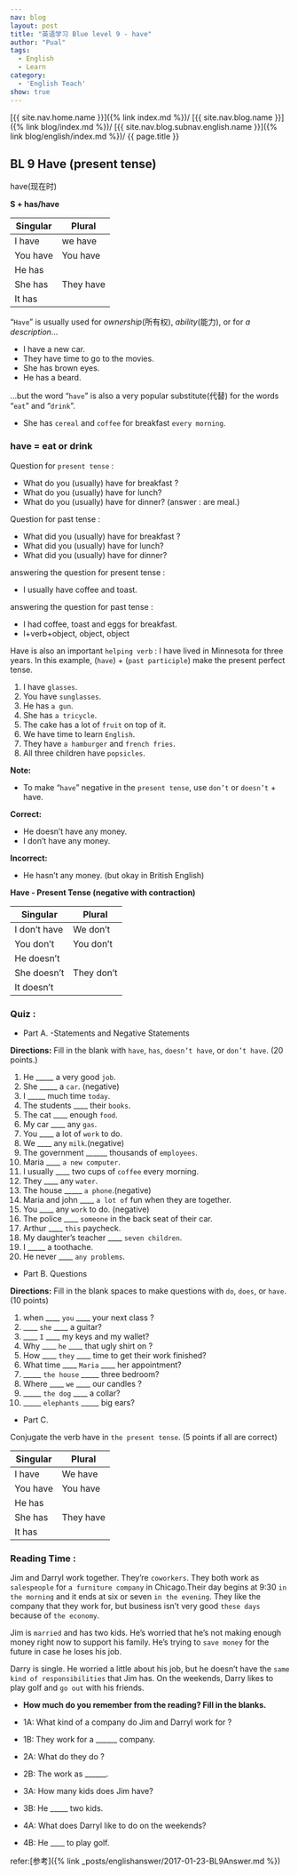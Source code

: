```yaml
---
nav: blog
layout: post
title: "英语学习 Blue level 9 - have"
author: "Pual"
tags:
  - English
  - Learn
category:
  - 'English Teach'
show: true
---
```


[{{ site.nav.home.name }}]({% link index.md %})/
[{{ site.nav.blog.name }}]({% link blog/index.md %})/
[{{ site.nav.blog.subnav.english.name }}]({% link blog/english/index.md %})/
{{ page.title }}

## BL 9 Have (present tense)

have(现在时)

__S + has/have__

Singular | Plural
---------|----------
I have  | we have
You have | You have
He has | 
She has | They have
It has | 


“`Have`” is usually used for _ownership_(所有权), _ability_(能力), or for _a description_…

- I have a new car.
- They have time to go to the movies.
- She has brown eyes.
- He has a beard.

…but the word “`have`” is also a very popular substitute(代替) for the words “`eat`” and “`drink`”.

- She has `cereal` and `coffee` for breakfast `every morning`.

### have = eat or drink

Question for `present tense` :

* What do you (usually) have for breakfast ? 
* What do you (usually) have for lunch? 
* What do you (usually) have for dinner? 
(answer : are meal.)

Question for past tense :

* What did you (usually) have for breakfast ? 
* What did you (usually) have for lunch? 
* What did you (usually) have for dinner? 
    
answering the question  for present tense :

* I usually have coffee and toast.

answering the question  for past tense :

* I had coffee, toast and eggs for breakfast.
* I+verb+object, object, object

Have is also an important `helping verb` : I have lived in Minnesota for three years. In this example, (`have`) + (`past participle`) make the present perfect tense.

1. I have `glasses`.
2. You have `sunglasses`.
3. He has `a gun`.
4. She has `a tricycle`.
5. The cake has a lot of `fruit` on top of it.
6. We have time to learn `English`.
7. They have `a hamburger` and `french fries`.
8. All three children have `popsicles`.

__Note:__

* To make “`have`” negative in the `present tense`, use `don’t` or `doesn’t` + have.

__Correct:__

* He doesn’t have any money. 
* I don’t have any money.

__Incorrect:__

* He hasn’t any money. (but okay in British English)

__Have - Present Tense (negative with contraction)__

Singular | Plural
-------- | -----
I don’t have | We don’t
You don’t | You don’t
He doesn’t | 
She doesn’t | They don’t
It doesn’t | 

### Quiz :

* Part A. -Statements and Negative Statements 

__Directions:__ Fill in the blank with `have`, `has`, `doesn’t have`, or `don’t have`. (20 points.)

1. He _____ a very good `job`.
2. She _____ a `car`. (negative)
3. I _____ much time `today`.
4. The students ____ their `books`.
5. The cat ____ enough `food`.
6. My car ____ any `gas`.
7. You ____ a lot of `work` to do.
8. We ____ any `milk`.(negative)
9. The government ______ thousands of `employees`.
10. Maria ____ `a new computer`.
11. I usually ____ two cups of `coffee` every morning.
12. They ____ any `water`.
13. The house _____  `a phone`.(negative)
14. Maria and john ____ `a lot of` fun when they are together.
15. You ____ any `work` to do. (negative)
16. The police ____ `someone` in the back seat of their car.
17. Arthur ____ `this` paycheck.
18. My daughter’s teacher ____ `seven children`.
19. I _____ a toothache.
20. He never ____ `any problems`.

* Part B. Questions

__Directions:__ Fill in the blank spaces to make questions with `do`, `does`, or `have`. (10 points)

1. when ____ `you` ____ your next class ?
2. ____ `she` ____ a guitar?
3. ____ `I` ____ my keys and my wallet?
4. Why ____ `he` ____ that ugly shirt on ?
5. How ____  `they` ____ time to get their work finished?
6. What time ____ `Maria` ____ her appointment?
7. _____ `the house` _____  three bedroom?
8. Where ____ `we` ____ our candles ?
9. _____ `the dog` ____ a collar?
10. _____ `elephants` _____ big ears?

* Part C.

Conjugate the verb have in `the present tense`. (5 points if all are correct)

Singular | Plural
--------|--------
I have | We have
You have | You have
 He has | 
She has | They have
It has | 

### Reading Time : 

Jim and Darryl work together. They’re `coworkers`. They both work as `salespeople` for `a furniture company` in Chicago.Their day begins at 9:30 `in the morning` and it ends at six or seven `in the evening`. They like the company that they work for, but business isn’t very good `these days` because of `the economy`.

Jim is `married` and has two kids. He’s worried that he’s not making enough money right now to support his family. He’s trying to `save money` for the future in case he loses his job.

Darry is single. He worried a little about his job, but he doesn’t have the `same kind of responsibilities` that Jim has. On the weekends, Darry likes to play golf and `go out` with his friends.

* __How much do you remember from the reading? Fill in the blanks.__

* 1A: What kind of a company do Jim and Darryl work for ?
* 1B: They work for a ______ company.
* 2A: What do they do ?
* 2B: The work as ______.
* 3A: How many kids does Jim have?
* 3B: He _____ two kids.
* 4A: What does Darryl like to do on the weekends?
* 4B: He ____ to play golf.

refer:[参考]({% link _posts/englishanswer/2017-01-23-BL9Answer.md %})
